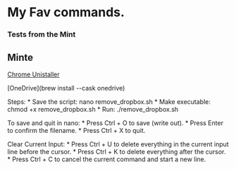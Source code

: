 # My Fav commands.

### Tests from the Mint

## Minte

[Chrome Unistaller](https://github.com/wendyliga/mac_chrome_uninstaller)

[OneDrive](brew install --cask onedrive)

Steps:
    * Save the script: nano remove_dropbox.sh
    * Make executable: chmod +x remove_dropbox.sh
    * Run: ./remove_dropbox.sh

To save and quit in nano:
    * Press Ctrl + O to save (write out).
    * Press Enter to confirm the filename.
    * Press Ctrl + X to quit.

Clear Current Input:
    * Press Ctrl + U to delete everything in the current input line before the cursor.
    * Press Ctrl + K to delete everything after the cursor.
    * Press Ctrl + C to cancel the current command and start a new line.


